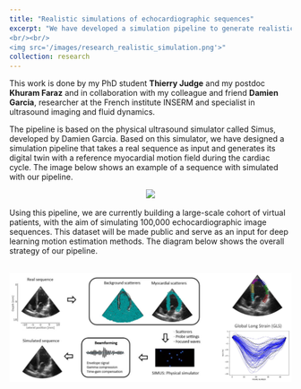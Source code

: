 ```yaml
---
title: "Realistic simulations of echocardiographic sequences"
excerpt: "We have developed a simulation pipeline to generate realistic synthetic echocardiographic sequences. This pipeline is currently being used to generate a large-scale cohort of virtual patients to feed deep learning methods.
<br/><br/>
<img src='/images/research_realistic_simulation.png'>"
collection: research
---
```


This work is done by my PhD student <strong>Thierry Judge</strong> and my postdoc <strong>Khuram Faraz</strong> and in collaboration with my colleague and friend <strong>Damien Garcia</strong>, researcher at the French institute INSERM and specialist in ultrasound imaging and fluid dynamics.

The pipeline is based on the physical ultrasound simulator called Simus, developed by Damien Garcia. Based on this simulator, we have designed a simulation pipeline that takes a real sequence as input and generates its digital twin with a reference myocardial motion field during the cardiac cycle. The image below shows an example of a sequence with simulated with our pipeline.

<p style="text-align: center;">
  <img src="/images/research_realistic_simulation_example.gif" width="500">
</p>

Using this pipeline, we are currently building a large-scale cohort of virtual patients, with the aim of simulating 100,000 echocardiographic image sequences. This dataset will be made public and serve as an input for deep learning motion estimation methods. The diagram below shows the overall strategy of our pipeline. 

<br>
<img src='/images/research_realistic_simulation_full.png'>

